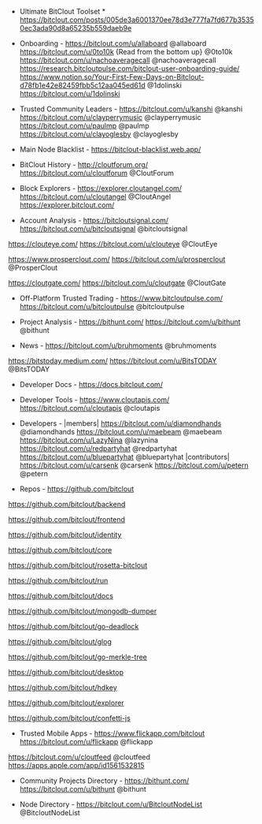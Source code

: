 * Ultimate BitClout Toolset *
https://bitclout.com/posts/005de3a6001370ee78d3e777fa7fd677b35350ec3ada90d8a65235b559daeb9e

- Onboarding -
https://bitclout.com/u/allaboard
@allaboard
https://bitclout.com/u/0to10k {Read from the bottom up}
@0to10k
https://bitclout.com/u/nachoaveragecall
@nachoaveragecall
https://research.bitcloutpulse.com/bitclout-user-onboarding-guide/
https://www.notion.so/Your-First-Few-Days-on-Bitclout-d78fb1e42e82459fbb5c12aa045ed61d
@1dolinski
https://bitclout.com/u/1dolinski

- Trusted Community Leaders -
https://bitclout.com/u/kanshi
@kanshi
https://bitclout.com/u/clayperrymusic
@clayperrymusic
https://bitclout.com/u/paulmp
@paulmp
https://bitclout.com/u/clayoglesby
@clayoglesby

- Main Node Blacklist -
https://bitclout-blacklist.web.app/

- BitClout History - 
http://cloutforum.org/
https://bitclout.com/u/cloutforum
@CloutForum

- Block Explorers -
https://explorer.cloutangel.com/
https://bitclout.com/u/cloutangel
@CloutAngel
https://explorer.bitclout.com/

- Account Analysis -
https://bitcloutsignal.com/
https://bitclout.com/u/bitcloutsignal
@bitcloutsignal

https://clouteye.com/
https://bitclout.com/u/clouteye
@CloutEye

https://www.prosperclout.com/
https://bitclout.com/u/prosperclout
@ProsperClout

https://cloutgate.com/
https://bitclout.com/u/cloutgate
@CloutGate

- Off-Platform Trusted Trading -
https://www.bitcloutpulse.com/
https://bitclout.com/u/bitcloutpulse
@bitcloutpulse

- Project Analysis -
https://bithunt.com/
https://bitclout.com/u/bithunt
@bithunt

- News -
https://bitclout.com/u/bruhmoments
@bruhmoments

https://bitstoday.medium.com/
https://bitclout.com/u/BitsTODAY
@BitsTODAY

- Developer Docs -
https://docs.bitclout.com/

- Developer Tools -
https://www.cloutapis.com/
https://bitclout.com/u/cloutapis
@cloutapis

- Developers -
|members|
https://bitclout.com/u/diamondhands
@diamondhands
https://bitclout.com/u/maebeam
@maebeam
https://bitclout.com/u/LazyNina
@lazynina
https://bitclout.com/u/redpartyhat
@redpartyhat
https://bitclout.com/u/bluepartyhat
@bluepartyhat |contributors|
https://bitclout.com/u/carsenk
@carsenk
https://bitclout.com/u/petern
@petern

- Repos -
https://github.com/bitclout

https://github.com/bitclout/backend

https://github.com/bitclout/frontend

https://github.com/bitclout/identity

https://github.com/bitclout/core

https://github.com/bitclout/rosetta-bitclout

https://github.com/bitclout/run

https://github.com/bitclout/docs

https://github.com/bitclout/mongodb-dumper

https://github.com/bitclout/go-deadlock

https://github.com/bitclout/glog

https://github.com/bitclout/go-merkle-tree

https://github.com/bitclout/desktop

https://github.com/bitclout/hdkey

https://github.com/bitclout/explorer

https://github.com/bitclout/confetti-js

- Trusted Mobile Apps -
https://www.flickapp.com/bitclout
https://bitclout.com/u/flickapp
@flickapp

https://bitclout.com/u/cloutfeed
@cloutfeed
https://apps.apple.com/app/id1561532815

- Community Projects Directory -
https://bithunt.com/
https://bitclout.com/u/bithunt
@bithunt

- Node Directory - 
https://bitclout.com/u/BitcloutNodeList
@BitcloutNodeList
